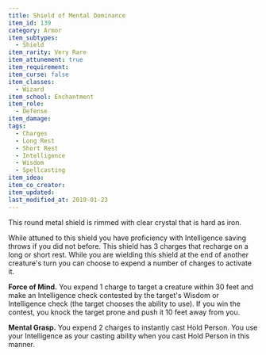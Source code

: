 ```yaml
---
title: Shield of Mental Dominance
item_id: 139
category: Armor
item_subtypes:
  - Shield
item_rarity: Very Rare
item_attunement: true
item_requirement:
item_curse: false
item_classes:
  - Wizard
item_school: Enchantment
item_role:
  - Defense
item_damage:
tags:
  - Charges
  - Long Rest
  - Short Rest
  - Intelligence
  - Wisdom
  - Spellcasting
item_idea:
item_co_creator:
item_updated:
last_modified_at: 2019-01-23
---
```


This round metal shield is rimmed with clear crystal that is hard as iron.

While attuned to this shield you have proficiency with Intelligence saving throws if you did not before.
This shield has 3 charges that recharge on a long or short rest. While you are wielding this shield at the end of another creature's turn you can choose to expend a number of charges to activate it.

**Force of Mind.** You expend 1 charge to target a creature within 30 feet and make an Intelligence check contested by the target's Wisdom or Intelligence check (the target chooses the ability to use). If you win the contest, you knock the target prone and push it 10 feet away from you.

**Mental Grasp.** You expend 2 charges to instantly cast <magic-spell>Hold Person</magic-spell>. You use your Intelligence as your casting ability when you cast <magic-spell>Hold Person</magic-spell> in this manner.
